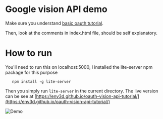 # Google vision API demo

Make sure you understand
[basic oauth tutorial](https://github.com/env3d/oauth-basic-tutorial).

Then, look at the comments in index.html file, should be self explanatory.

# How to run

You'll need to run this on localhost:5000, I installed the lite-server npm package for this purpose

```
   npm install -g lite-server
```

Then you simply run ```lite-server``` in the current directory.  The live version can be see at
[https://env3d.github.io/oauth-vision-api-tutorial/](https://env3d.github.io/oauth-vision-api-tutorial/)

![Demo](demo.gif)
